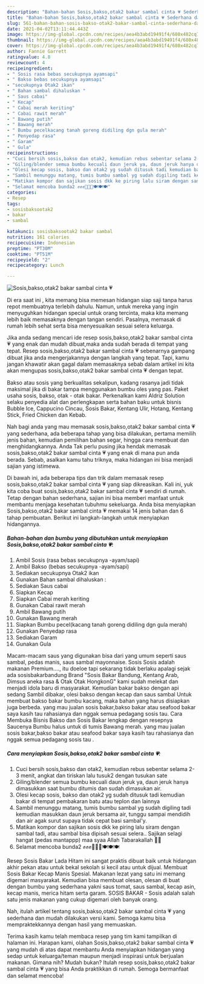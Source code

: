 ```yaml
---
description: "Bahan-bahan Sosis,bakso,otak2 bakar sambal cinta 💗 Sederhana dan Mudah Dibuat"
title: "Bahan-bahan Sosis,bakso,otak2 bakar sambal cinta 💗 Sederhana dan Mudah Dibuat"
slug: 561-bahan-bahan-sosis-bakso-otak2-bakar-sambal-cinta-sederhana-dan-mudah-dibuat
date: 2021-04-02T13:11:44.443Z
image: https://img-global.cpcdn.com/recipes/aea4b3abd19491f4/680x482cq70/sosisbaksootak2-bakar-sambal-cinta-💗-foto-resep-utama.jpg
thumbnail: https://img-global.cpcdn.com/recipes/aea4b3abd19491f4/680x482cq70/sosisbaksootak2-bakar-sambal-cinta-💗-foto-resep-utama.jpg
cover: https://img-global.cpcdn.com/recipes/aea4b3abd19491f4/680x482cq70/sosisbaksootak2-bakar-sambal-cinta-💗-foto-resep-utama.jpg
author: Fannie Garrett
ratingvalue: 4.8
reviewcount: 4
recipeingredient:
- " Sosis rasa bebas secukupnya ayamsapi"
- " Bakso bebas secukupnya ayamsapi"
- "secukupnya Otak2 ikan"
- " Bahan sambal dihaluskan "
- " Saus cabai"
- " Kecap"
- " Cabai merah keriting"
- " Cabai rawit merah"
- " Bawang putih"
- " Bawang merah"
- " Bumbu pecelkacang tanah goreng didiling dgn gula merah"
- " Penyedap rasa"
- " Garam"
- " Gula"
recipeinstructions:
- "Cuci bersih sosis,bakso dan otak2, kemudian rebus sebentar selama 2-3 menit, angkat dan tiriskan lalu tusuk2 dengan tusukan sate"
- "Giling/blender semua bumbu kecuali daun jeruk ya, daun jeruk hanya dimasukkan saat bumbu ditumis dan sudah dimasukan air."
- "Olesi kecap sosis, bakso dan otak2 yg sudah ditusuk tadi kemudian bakar di tempat pembakaran batu atau teplon dan lainnya"
- "Sambil menunggu matang, tumis bumbu sambal yg sudah digiling tadi kemudian masukkan daun jeruk bersama air, tunggu sampai mendidih dan air agak surut supaya tidak cepat basi sambal&#39;y."
- "Matikan kompor dan sajikan sosis dkk ke piring lalu siram dengan sambal tadi, atau sambal bisa dipisah sesuai selera.. Sajikan selagi hangat (pedas mantappp) maa syaa Allah Tabarakallah 💞💞"
- "Selamat mencoba bunda2 ✊✊✊🍢🍢🍢🍽🍽🍽"
categories:
- Resep
tags:
- sosisbaksootak2
- bakar
- sambal

katakunci: sosisbaksootak2 bakar sambal 
nutrition: 161 calories
recipecuisine: Indonesian
preptime: "PT30M"
cooktime: "PT51M"
recipeyield: "2"
recipecategory: Lunch

---
```



![Sosis,bakso,otak2 bakar sambal cinta 💗](https://img-global.cpcdn.com/recipes/aea4b3abd19491f4/680x482cq70/sosisbaksootak2-bakar-sambal-cinta-💗-foto-resep-utama.jpg)

Di era  saat ini , kita memang bisa memesan hidangan siap saji tanpa harus repot membuatnya terlebih dahulu. Namun, untuk mereka yang ingin menyuguhkan hidangan special untuk orang tercinta, maka kita memang lebih baik memasaknya dengan tangan sendiri. Pasalnya, memasak di rumah lebih sehat serta bisa menyesuaikan sesuai selera keluarga.

Jika anda sedang mencari ide resep sosis,bakso,otak2 bakar sambal cinta 💗 yang enak dan mudah dibuat,maka anda sudah berada di tempat yang tepat. Resep sosis,bakso,otak2 bakar sambal cinta 💗  sebenarnya gampang dibuat jika anda mengerjakannya dengan langkah yang tepat. Tapi, kamu jangan khawatir akan gagal dalam memasaknya 
sebab dalam artikel ini kita akan mengupas sosis,bakso,otak2 bakar sambal cinta 💗 dengan tepat.  

Bakso atau sosis yang berkualitas sekalipun, kadang rasanya jadi tidak maksimal jika di bakar tampa menggunakan bumbu oles yang pas. Paket usaha sosis, bakso, otak - otak bakar. Perkenalkan kami Aldriz Solution selaku penyedia alat dan perlengkapan serta bahan baku untuk bisnis Bubble Ice, Cappucino Cincau, Sosis Bakar, Kentang Ulir, Hotang, Kentang Stick, Fried Chicken dan Kebab.

Nah bagi anda yang mau memasak sosis,bakso,otak2 bakar sambal cinta 💗 yang sederhana, ada beberapa tahap yang bisa dilakukan, pertama memilih jenis bahan, kemudian pemilihan bahan segar, hingga cara membuat dan menghidangkannya. Anda Tak perlu pusing jika hendak memasak sosis,bakso,otak2 bakar sambal cinta 💗 yang enak di mana pun anda berada. Sebab, asalkan kamu  tahu triknya, maka hidangan ini bisa menjadi sajian yang istimewa.

Di bawah ini, ada beberapa tips dan trik dalam memasak resep sosis,bakso,otak2 bakar sambal cinta 💗 yang siap dikreasikan. Kali ini, yuk kita coba buat sosis,bakso,otak2 bakar sambal cinta 💗 sendiri di rumah. Tetap dengan bahan sederhana, sajian ini bisa memberi manfaat untuk membantu menjaga kesehatan tubuhmu sekeluarga. Anda bisa menyiapkan Sosis,bakso,otak2 bakar sambal cinta 💗 memakai 14 jenis bahan dan 6 tahap pembuatan. Berikut ini langkah-langkah untuk menyiapkan hidangannya.

<!--inarticleads1-->

##### Bahan-bahan dan bumbu yang dibutuhkan untuk menyiapkan Sosis,bakso,otak2 bakar sambal cinta 💗:

1. Ambil  Sosis (rasa bebas secukupnya -ayam/sapi)
1. Ambil  Bakso (bebas secukupnya -ayam/sapi)
1. Sediakan secukupnya Otak2 ikan
1. Gunakan  Bahan sambal dihaluskan :
1. Sediakan  Saus cabai
1. Siapkan  Kecap
1. Siapkan  Cabai merah keriting
1. Gunakan  Cabai rawit merah
1. Ambil  Bawang putih
1. Gunakan  Bawang merah
1. Siapkan  Bumbu pecel(kacang tanah goreng didiling dgn gula merah)
1. Gunakan  Penyedap rasa
1. Sediakan  Garam
1. Gunakan  Gula


Macam-macam saus yang digunakan bisa dari yang umum seperti saus sambal, pedas manis, saus sambal mayonnaise. Sosis Sosis adalah makanan Premium…., itu doeloe tapi sekarang tidak berlaku apalagi sejak ada sosisbakarbandung Brand &#34;Sosis Bakar Bandung, Kentang Arab, Dimsus aneka rasa &amp; Otak Otak HongkonG&#34; kami sudah melekat dan menjadi idola baru di masyarakat. Kemudian bakar bakso dengan api sedang Sambil dibakar, olesi bakso dengan kecap dan saus sambal Untuk membuat bakso bakar bumbu kacang, maka bahan yang harus disiapkan juga berbeda. yang mau jualan sosis bakar,bakso bakar atau seafood bakar saya kasih tau rahasianya dan nggak semua pedagang sosis tau. Cara Membuka Bisnis Bakso dan Sosis Bakar lengkap dengan resepnya Saucenya Bumbu halus untuk di tumis Bawang merah. yang mau jualan sosis bakar,bakso bakar atau seafood bakar saya kasih tau rahasianya dan nggak semua pedagang sosis tau . 

<!--inarticleads2-->

##### Cara menyiapkan Sosis,bakso,otak2 bakar sambal cinta 💗:

1. Cuci bersih sosis,bakso dan otak2, kemudian rebus sebentar selama 2-3 menit, angkat dan tiriskan lalu tusuk2 dengan tusukan sate
1. Giling/blender semua bumbu kecuali daun jeruk ya, daun jeruk hanya dimasukkan saat bumbu ditumis dan sudah dimasukan air.
1. Olesi kecap sosis, bakso dan otak2 yg sudah ditusuk tadi kemudian bakar di tempat pembakaran batu atau teplon dan lainnya
1. Sambil menunggu matang, tumis bumbu sambal yg sudah digiling tadi kemudian masukkan daun jeruk bersama air, tunggu sampai mendidih dan air agak surut supaya tidak cepat basi sambal&#39;y.
1. Matikan kompor dan sajikan sosis dkk ke piring lalu siram dengan sambal tadi, atau sambal bisa dipisah sesuai selera.. Sajikan selagi hangat (pedas mantappp) maa syaa Allah Tabarakallah 💞💞
1. Selamat mencoba bunda2 ✊✊✊🍢🍢🍢🍽🍽🍽


Resep Sosis Bakar Lada Hitam ini sangat praktis dibuat baik untuk hidangan akhir pekan atau untuk bekal sekolah si kecil atau untuk dijual. Membuat Sosis Bakar Kecap Manis Spesial. Makanan lezat yang satu ini memang digemari masyarakat. Kemudian bisa membuat olesan, olesan di buat dengan bumbu yang sederhana yakni saus tomat, saus sambal, kecap asin, kecap manis, merica hitam serta garam. SOSIS BAKAR - Sosis adalah salah satu jenis makanan yang cukup digemari oleh banyak orang. 

Nah, itulah artikel tentang  sosis,bakso,otak2 bakar sambal cinta 💗  yang sederhana dan mudah dilakukan versi kami. Semoga kamu bisa mempraktekkannya dengan hasil yang memuaskan. 

Terima kasih kamu telah membaca resep yang tim kami tampilkan di halaman ini. Harapan kami, olahan  Sosis,bakso,otak2 bakar sambal cinta 💗 yang mudah di atas dapat membantu Anda menyiapkan hidangan yang sedap untuk keluarga/teman maupun menjadi inspirasi untuk berjualan makanan. Gimana nih? Mudah bukan? Itulah resep sosis,bakso,otak2 bakar sambal cinta 💗 yang bisa Anda praktikkan di rumah. Semoga bermanfaat dan selamat mencoba!

